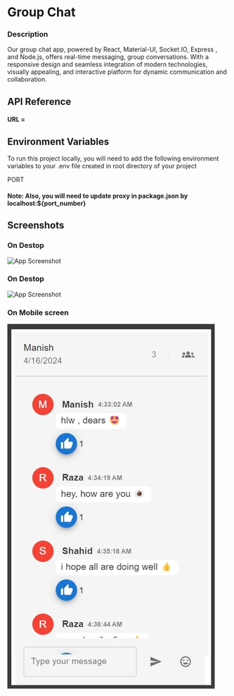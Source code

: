 # Group Chat

### Description
Our group chat app, powered by React, Material-UI, Socket.IO, Express , and Node.js, offers real-time messaging, group conversations. With a responsive design and seamless integration of modern technologies,  visually appealing, and interactive platform for dynamic communication and collaboration.






## API Reference

#### URL = 









## Environment Variables

To run this project locally, you will need to add the following environment variables to your .env file created in root directory of your project

PORT

#### Note: Also, you will need to update proxy in package.json by localhost:${port_number}

## Screenshots

###  On Destop 

![App Screenshot](./screenshots/desk1.jpg)

### On Destop

![App Screenshot](./screenshots/desk2.jpg)

### On Mobile screen

![App Screenshot](./screenshots/mobile.jpg)



